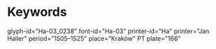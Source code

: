 # Keywords
glyph-id="Ha-03_0238"
font-id="Ha-03"
printer-id="Ha"
printer="Jan Haller"
period="1505–1525"
place="Kraków"
PT plate="166"
